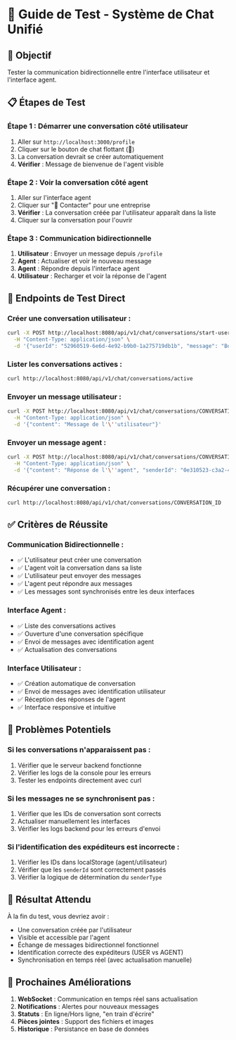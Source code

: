 # 🧪 Guide de Test - Système de Chat Unifié

## 🎯 Objectif
Tester la communication bidirectionnelle entre l'interface utilisateur et l'interface agent.

## 📋 Étapes de Test

### **Étape 1 : Démarrer une conversation côté utilisateur**
1. Aller sur `http://localhost:3000/profile`
2. Cliquer sur le bouton de chat flottant (💬)
3. La conversation devrait se créer automatiquement
4. **Vérifier** : Message de bienvenue de l'agent visible

### **Étape 2 : Voir la conversation côté agent**
1. Aller sur l'interface agent
2. Cliquer sur "💬 Contacter" pour une entreprise
3. **Vérifier** : La conversation créée par l'utilisateur apparaît dans la liste
4. Cliquer sur la conversation pour l'ouvrir

### **Étape 3 : Communication bidirectionnelle**
1. **Utilisateur** : Envoyer un message depuis `/profile`
2. **Agent** : Actualiser et voir le nouveau message
3. **Agent** : Répondre depuis l'interface agent
4. **Utilisateur** : Recharger et voir la réponse de l'agent

## 🔧 Endpoints de Test Direct

### Créer une conversation utilisateur :
```bash
curl -X POST http://localhost:8080/api/v1/chat/conversations/start-user \
  -H "Content-Type: application/json" \
  -d '{"userId": "52960519-6e6d-4e92-b9b0-1a275719db1b", "message": "Bonjour, j'\''ai besoin d'\''aide", "subject": "Test conversation"}'
```

### Lister les conversations actives :
```bash
curl http://localhost:8080/api/v1/chat/conversations/active
```

### Envoyer un message utilisateur :
```bash
curl -X POST http://localhost:8080/api/v1/chat/conversations/CONVERSATION_ID/messages \
  -H "Content-Type: application/json" \
  -d '{"content": "Message de l'\''utilisateur"}'
```

### Envoyer un message agent :
```bash
curl -X POST http://localhost:8080/api/v1/chat/conversations/CONVERSATION_ID/messages \
  -H "Content-Type: application/json" \
  -d '{"content": "Réponse de l'\''agent", "senderId": "0e310523-c3a2-4e5b-8674-1c0d1614ea83"}'
```

### Récupérer une conversation :
```bash
curl http://localhost:8080/api/v1/chat/conversations/CONVERSATION_ID
```

## ✅ Critères de Réussite

### **Communication Bidirectionnelle** :
- ✅ L'utilisateur peut créer une conversation
- ✅ L'agent voit la conversation dans sa liste
- ✅ L'utilisateur peut envoyer des messages
- ✅ L'agent peut répondre aux messages
- ✅ Les messages sont synchronisés entre les deux interfaces

### **Interface Agent** :
- ✅ Liste des conversations actives
- ✅ Ouverture d'une conversation spécifique
- ✅ Envoi de messages avec identification agent
- ✅ Actualisation des conversations

### **Interface Utilisateur** :
- ✅ Création automatique de conversation
- ✅ Envoi de messages avec identification utilisateur
- ✅ Réception des réponses de l'agent
- ✅ Interface responsive et intuitive

## 🐛 Problèmes Potentiels

### **Si les conversations n'apparaissent pas** :
1. Vérifier que le serveur backend fonctionne
2. Vérifier les logs de la console pour les erreurs
3. Tester les endpoints directement avec curl

### **Si les messages ne se synchronisent pas** :
1. Vérifier que les IDs de conversation sont corrects
2. Actualiser manuellement les interfaces
3. Vérifier les logs backend pour les erreurs d'envoi

### **Si l'identification des expéditeurs est incorrecte** :
1. Vérifier les IDs dans localStorage (agent/utilisateur)
2. Vérifier que les `senderId` sont correctement passés
3. Vérifier la logique de détermination du `senderType`

## 🎉 Résultat Attendu

À la fin du test, vous devriez avoir :
- Une conversation créée par l'utilisateur
- Visible et accessible par l'agent
- Échange de messages bidirectionnel fonctionnel
- Identification correcte des expéditeurs (USER vs AGENT)
- Synchronisation en temps réel (avec actualisation manuelle)

## 🚀 Prochaines Améliorations

1. **WebSocket** : Communication en temps réel sans actualisation
2. **Notifications** : Alertes pour nouveaux messages
3. **Statuts** : En ligne/Hors ligne, "en train d'écrire"
4. **Pièces jointes** : Support des fichiers et images
5. **Historique** : Persistance en base de données
